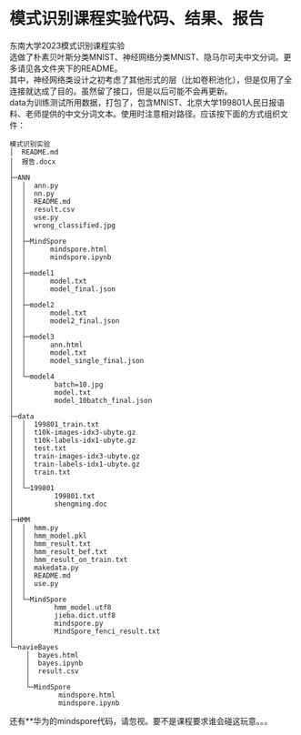 # 模式识别课程实验代码、结果、报告
东南大学2023模式识别课程实验<br>
选做了朴素贝叶斯分类MNIST、神经网络分类MNIST、隐马尔可夫中文分词。更多请见各文件夹下的README。<br>
其中，神经网络类设计之初考虑了其他形式的层（比如卷积池化），但是仅用了全连接就达成了目的。虽然留了接口，但是以后可能不会再更新。<br>
data为训练测试所用数据，打包了，包含MNIST、北京大学199801人民日报语料、老师提供的中文分词文本。使用时注意相对路径。应该按下面的方式组织文件：
```
模式识别实验
│  README.md
│  报告.docx
│  
├─ANN
│  │  ann.py
│  │  nn.py
│  │  README.md
│  │  result.csv
│  │  use.py
│  │  wrong_classified.jpg
│  │
│  ├─MindSpore
│  │      mindspore.html
│  │      mindspore.ipynb
│  │
│  ├─model1
│  │      model.txt
│  │      model_final.json
│  │
│  ├─model2
│  │      model.txt
│  │      model2_final.json
│  │
│  ├─model3
│  │      ann.html
│  │      model.txt
│  │      model_single_final.json
│  │
│  └─model4
│          batch=10.jpg
│          model.txt
│          model_10batch_final.json
│
├─data
│  │  199801_train.txt
│  │  t10k-images-idx3-ubyte.gz
│  │  t10k-labels-idx1-ubyte.gz
│  │  test.txt
│  │  train-images-idx3-ubyte.gz
│  │  train-labels-idx1-ubyte.gz
│  │  train.txt
│  │
│  └─199801
│          199801.txt
│          shengming.doc
│
├─HMM
│  │  hmm.py
│  │  hmm_model.pkl
│  │  hmm_result.txt
│  │  hmm_result_bef.txt
│  │  hmm_result_on_train.txt
│  │  makedata.py
│  │  README.md
│  │  use.py
│  │
│  └─MindSpore
│          hmm_model.utf8
│          jieba.dict.utf8
│          mindspore.py
│          MindSpore_fenci_result.txt
│
└─navieBayes
    │  bayes.html
    │  bayes.ipynb
    │  result.csv
    │
    └─MindSpore
            mindspore.html
            mindspore.ipynb
```

还有**华为的mindspore代码，请忽视。要不是课程要求谁会碰这玩意。。。